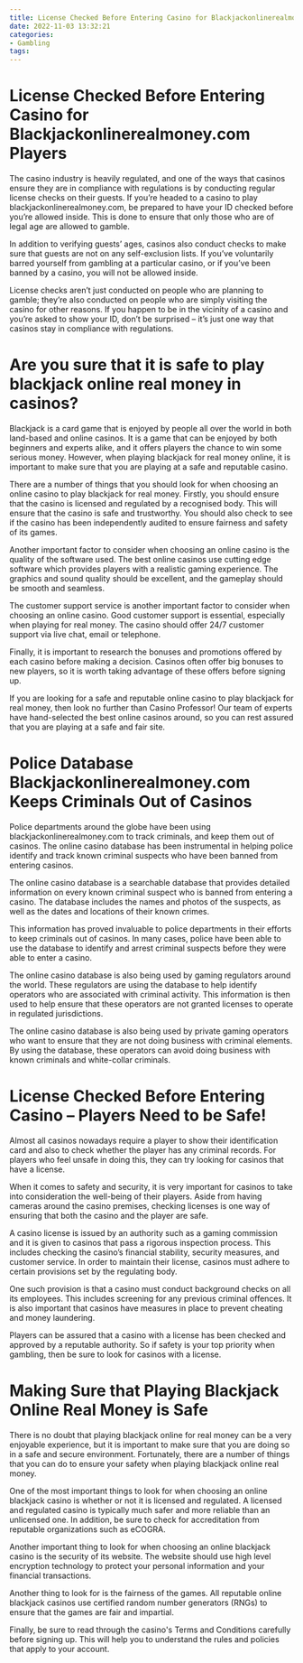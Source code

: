 ```yaml
---
title: License Checked Before Entering Casino for Blackjackonlinerealmoney.com Players
date: 2022-11-03 13:32:21
categories:
- Gambling
tags:
---
```



#  License Checked Before Entering Casino for Blackjackonlinerealmoney.com Players

The casino industry is heavily regulated, and one of the ways that casinos ensure they are in compliance with regulations is by conducting regular license checks on their guests. If you’re headed to a casino to play blackjackonlinerealmoney.com, be prepared to have your ID checked before you’re allowed inside. This is done to ensure that only those who are of legal age are allowed to gamble.

In addition to verifying guests’ ages, casinos also conduct checks to make sure that guests are not on any self-exclusion lists. If you’ve voluntarily barred yourself from gambling at a particular casino, or if you’ve been banned by a casino, you will not be allowed inside.

License checks aren’t just conducted on people who are planning to gamble; they’re also conducted on people who are simply visiting the casino for other reasons. If you happen to be in the vicinity of a casino and you’re asked to show your ID, don’t be surprised – it’s just one way that casinos stay in compliance with regulations.

#  Are you sure that it is safe to play blackjack online real money in casinos?

Blackjack is a card game that is enjoyed by people all over the world in both land-based and online casinos. It is a game that can be enjoyed by both beginners and experts alike, and it offers players the chance to win some serious money. However, when playing blackjack for real money online, it is important to make sure that you are playing at a safe and reputable casino.

There are a number of things that you should look for when choosing an online casino to play blackjack for real money. Firstly, you should ensure that the casino is licensed and regulated by a recognised body. This will ensure that the casino is safe and trustworthy. You should also check to see if the casino has been independently audited to ensure fairness and safety of its games.

Another important factor to consider when choosing an online casino is the quality of the software used. The best online casinos use cutting edge software which provides players with a realistic gaming experience. The graphics and sound quality should be excellent, and the gameplay should be smooth and seamless.

The customer support service is another important factor to consider when choosing an online casino. Good customer support is essential, especially when playing for real money. The casino should offer 24/7 customer support via live chat, email or telephone.

Finally, it is important to research the bonuses and promotions offered by each casino before making a decision. Casinos often offer big bonuses to new players, so it is worth taking advantage of these offers before signing up.

If you are looking for a safe and reputable online casino to play blackjack for real money, then look no further than Casino Professor! Our team of experts have hand-selected the best online casinos around, so you can rest assured that you are playing at a safe and fair site.

#  Police Database Blackjackonlinerealmoney.com Keeps Criminals Out of Casinos

Police departments around the globe have been using blackjackonlinerealmoney.com to track criminals, and keep them out of casinos. The online casino database has been instrumental in helping police identify and track known criminal suspects who have been banned from entering casinos.

The online casino database is a searchable database that provides detailed information on every known criminal suspect who is banned from entering a casino. The database includes the names and photos of the suspects, as well as the dates and locations of their known crimes.

This information has proved invaluable to police departments in their efforts to keep criminals out of casinos. In many cases, police have been able to use the database to identify and arrest criminal suspects before they were able to enter a casino.

The online casino database is also being used by gaming regulators around the world. These regulators are using the database to help identify operators who are associated with criminal activity. This information is then used to help ensure that these operators are not granted licenses to operate in regulated jurisdictions.

The online casino database is also being used by private gaming operators who want to ensure that they are not doing business with criminal elements. By using the database, these operators can avoid doing business with known criminals and white-collar criminals.

#  License Checked Before Entering Casino – Players Need to be Safe!

Almost all casinos nowadays require a player to show their identification card and also to check whether the player has any criminal records. For players who feel unsafe in doing this, they can try looking for casinos that have a license.

When it comes to safety and security, it is very important for casinos to take into consideration the well-being of their players. Aside from having cameras around the casino premises, checking licenses is one way of ensuring that both the casino and the player are safe.

A casino license is issued by an authority such as a gaming commission and it is given to casinos that pass a rigorous inspection process. This includes checking the casino’s financial stability, security measures, and customer service. In order to maintain their license, casinos must adhere to certain provisions set by the regulating body.

One such provision is that a casino must conduct background checks on all its employees. This includes screening for any previous criminal offences. It is also important that casinos have measures in place to prevent cheating and money laundering.

Players can be assured that a casino with a license has been checked and approved by a reputable authority. So if safety is your top priority when gambling, then be sure to look for casinos with a license.

#  Making Sure that Playing Blackjack Online Real Money is Safe

There is no doubt that playing blackjack online for real money can be a very enjoyable experience, but it is important to make sure that you are doing so in a safe and secure environment. Fortunately, there are a number of things that you can do to ensure your safety when playing blackjack online real money.

One of the most important things to look for when choosing an online blackjack casino is whether or not it is licensed and regulated. A licensed and regulated casino is typically much safer and more reliable than an unlicensed one. In addition, be sure to check for accreditation from reputable organizations such as eCOGRA.

Another important thing to look for when choosing an online blackjack casino is the security of its website. The website should use high level encryption technology to protect your personal information and your financial transactions.

Another thing to look for is the fairness of the games. All reputable online blackjack casinos use certified random number generators (RNGs) to ensure that the games are fair and impartial.

Finally, be sure to read through the casino's Terms and Conditions carefully before signing up. This will help you to understand the rules and policies that apply to your account.